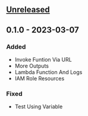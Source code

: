 <a name="unreleased"></a>
## [Unreleased]


<a name="0.1.0"></a>
## 0.1.0 - 2023-03-07
### Added
- Invoke Funtion Via URL
- More Outputs
- Lambda Function And Logs
- IAM Role Resources

### Fixed
- Test Using Variable


[Unreleased]: https://github.com/kohirens/aws-tf-lambda-function.git/compare/0.1.0...HEAD
